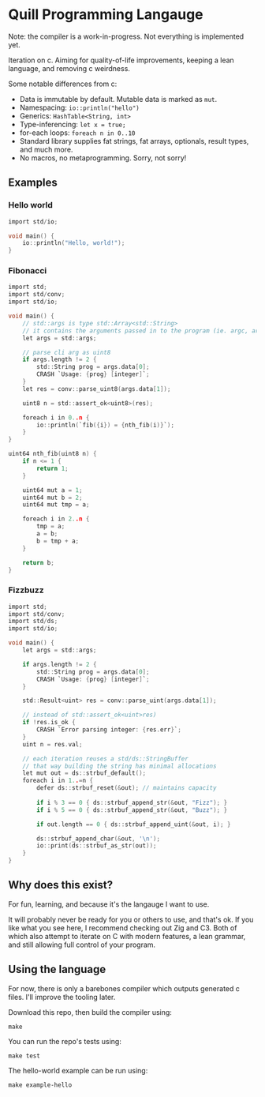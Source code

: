 # Quill Programming Langauge
Note: the compiler is a work-in-progress. Not everything is implemented yet.

Iteration on c. Aiming for quality-of-life improvements, keeping a lean language, and removing c weirdness.

Some notable differences from c:
- Data is immutable by default. Mutable data is marked as `mut`.
- Namespacing: `io::println("hello")`
- Generics: `HashTable<String, int>`
- Type-inferencing: `let x = true;`
- for-each loops: `foreach n in 0..10`
- Standard library supplies fat strings, fat arrays, optionals, result types, and much more.
- No macros, no metaprogramming. Sorry, not sorry!

## Examples

### Hello world
```c
import std/io;

void main() {
    io::println("Hello, world!");
}
```

### Fibonacci
```c
import std;
import std/conv;
import std/io;

void main() {
    // std::args is type std::Array<std::String>
    // it contains the arguments passed in to the program (ie. argc, argv in c)
    let args = std::args;

    // parse cli arg as uint8
    if args.length != 2 {
        std::String prog = args.data[0];
        CRASH `Usage: {prog} [integer]`;
    }
    let res = conv::parse_uint8(args.data[1]);

    uint8 n = std::assert_ok<uint8>(res);

    foreach i in 0..n {
        io::println(`fib({i}) = {nth_fib(i)}`);
    }
}

uint64 nth_fib(uint8 n) {
    if n <= 1 {
        return 1;
    }

    uint64 mut a = 1;
    uint64 mut b = 2;
    uint64 mut tmp = a;

    foreach i in 2..n {
        tmp = a;
        a = b;
        b = tmp + a;
    }

    return b;
}
```

### Fizzbuzz
```c
import std;
import std/conv;
import std/ds;
import std/io;

void main() {
    let args = std::args;

    if args.length != 2 {
        std::String prog = args.data[0];
        CRASH `Usage: {prog} [integer]`;
    }

    std::Result<uint> res = conv::parse_uint(args.data[1]);

    // instead of std::assert_ok<uint>res)
    if !res.is_ok {
        CRASH `Error parsing integer: {res.err}`;
    }
    uint n = res.val;

    // each iteration reuses a std/ds::StringBuffer
    // that way building the string has minimal allocations
    let mut out = ds::strbuf_default();
    foreach i in 1..=n {
        defer ds::strbuf_reset(&out); // maintains capacity
    
        if i % 3 == 0 { ds::strbuf_append_str(&out, "Fizz"); }
        if i % 5 == 0 { ds::strbuf_append_str(&out, "Buzz"); }

        if out.length == 0 { ds::strbuf_append_uint(&out, i); }

        ds::strbuf_append_char(&out, '\n');
        io::print(ds::strbuf_as_str(out));
    }
}
```

## Why does this exist?

For fun, learning, and because it's the langauge I want to use.

It will probably never be ready for you or others to use, and that's ok. If you like what you see here, I recommend checking out Zig and C3. Both of which also attempt to iterate on C with modern features, a lean grammar, and still allowing full control of your program.

## Using the language

For now, there is only a barebones compiler which outputs generated c files. I'll improve the tooling later.

Download this repo, then build the compiler using:
```
make
```

You can run the repo's tests using:
```
make test
```

The hello-world example can be run using:
```
make example-hello
```
